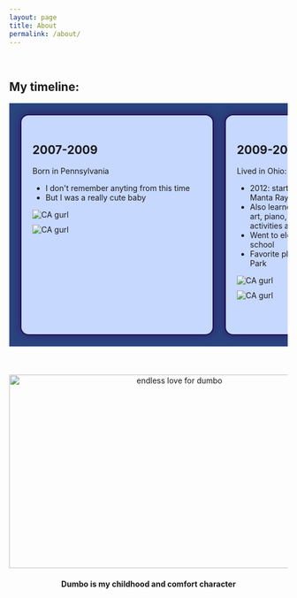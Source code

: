 ```yaml
---
layout: page
title: About
permalink: /about/
---
```


<br>

<h2>My timeline:</h2>


<head>
<style>
/* Container for the horizontal timeline */
.horizontal-timeline {
    display: flex;
    overflow-x:auto;
    padding: 20px;
    white-space: normal;
    background: #2A447F;
    border: 1px #1D1D76;
}
/*the individual items*/
.timeline-item {
    flex: 0 0 auto; /* Prevent items from shrinking or growing */
    width: 350px;
    height: 400px;
    margin-right: 20px;
    background: #C7D8FF;
    border: 2px solid #211051;
    border-radius: 15px;
    padding: 20px;
    box-shadow: 0 0 15px rgba(48,27,107,1);
    box-sizing: border-box; /* prevent expanding past set padding */
    overflow-y: auto;
}
/* Ensure content fits within items */
.timeline-content {
    max-height: 100%;
    overflow-y: auto;
    overflow-x: hidden;
    overflow-wrap: break-word;
}
.timeline-content img {
    max-width: 100%;
    height: auto;
    display: block;
    margin-top: 10px;
}
.timeline-content p {
    margin-bottom: 0;
}
</style>
</head>


<body>
<div class="horizontal-timeline">
    <div class="timeline-item">
        <div class="timeline-content">
            <h2>2007-2009</h2>
            <p>Born in Pennsylvania </p>
            <ul>
                <li>I don't remember anyting from this time</li>
                <li>But I was a really cute baby</li>
            </ul>
            <img src="{{site.baseurl}}/images/baby.png" alt="CA gurl">
            <img src="{{site.baseurl}}/images/wholefamily.png" alt="CA gurl">
        </div>
    </div>
    <div class="timeline-item">
        <div class="timeline-content">
            <h2>2009-2019</h2>
            <p>Lived in Ohio:</p>
            <ul>
                <li>2012: started swimming with the Mason Manta Rays</li>
                <li>Also learned ice skating, tennis, soccer, art, piano, and flute, but stopped these activities after moving to SD</li>
                <li>Went to elementary and Intermediate school</li>
                <li>Favorite place: Kings Island Amusement Park</li>
            </ul>
           <img src="{{site.baseurl}}/images/masonview.png" alt="CA gurl">
           <img src="{{site.baseurl}}/images/snowbear.png" alt="CA gurl">
        </div>
    </div>
    <div class="timeline-item">
        <div class="timeline-content">
            <h2>2019-2024</h2>
            <p>San Diego</p>
            <ul>
                <li>Attend(ed) middle and high school </li>
                <li>Continued swimming with SDAC</li>
                <li>Learned crochet and made a small business</li>
            </ul>
            <img src="{{site.baseurl}}/images/casunset.png" alt="CA gurl">
            <img src="{{site.baseurl}}/images/At_school.png" alt="CA gurl">
        </div>
    </div>
</div>
</body>

<br>
<br>
<br>

<div style="text-align: center;">
    <img src="{{site.baseurl}}/images/1180w-600h_a-to-z-dumbo.jpg" alt="endless love for dumbo" width="600" height="350">
    <br>
    <h4>Dumbo is my childhood and comfort character</h4>
</div>
